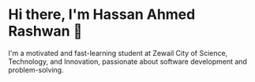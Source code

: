 # Hi there, I'm Hassan Ahmed Rashwan 👋

I'm a motivated and fast-learning student at Zewail City of Science, Technology, and Innovation, passionate about software development and problem-solving.